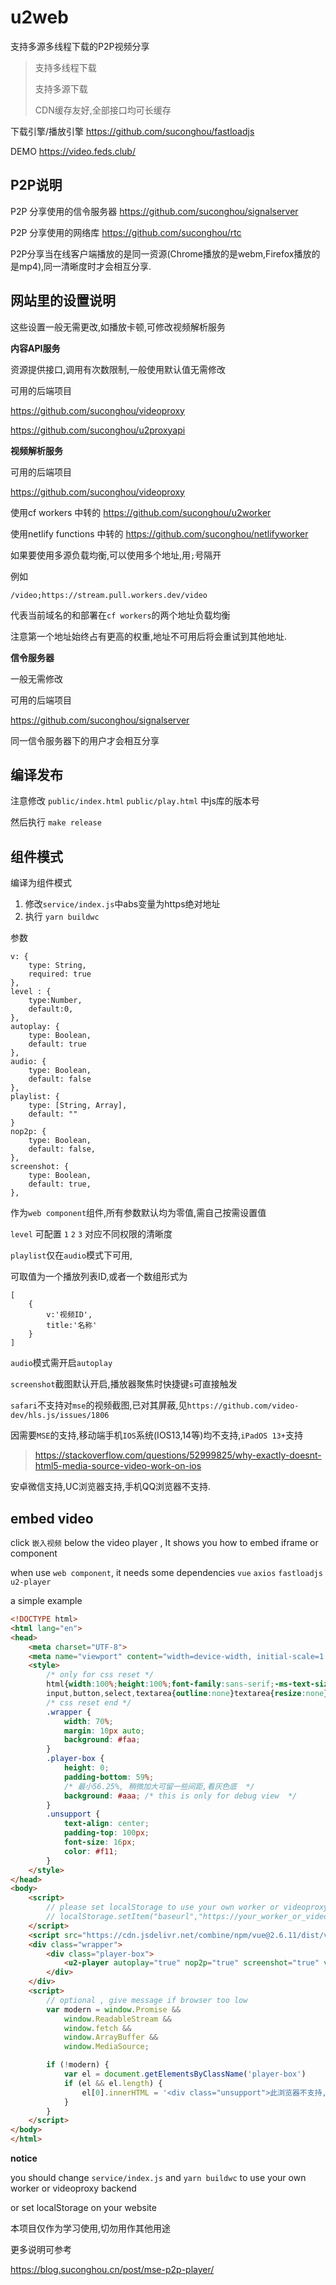 # u2web

支持多源多线程下载的P2P视频分享

> 支持多线程下载
> 
> 支持多源下载
> 
> CDN缓存友好,全部接口均可长缓存

下载引擎/播放引擎 https://github.com/suconghou/fastloadjs

DEMO https://video.feds.club/

## P2P说明

P2P 分享使用的信令服务器 https://github.com/suconghou/signalserver

P2P 分享使用的网络库 https://github.com/suconghou/rtc


P2P分享当在线客户端播放的是同一资源(Chrome播放的是webm,Firefox播放的是mp4),同一清晰度时才会相互分享.

## 网站里的设置说明

这些设置一般无需更改,如播放卡顿,可修改视频解析服务

**内容API服务**

资源提供接口,调用有次数限制,一般使用默认值无需修改

可用的后端项目 

https://github.com/suconghou/videoproxy

https://github.com/suconghou/u2proxyapi




**视频解析服务**

可用的后端项目

https://github.com/suconghou/videoproxy

使用cf workers 中转的 https://github.com/suconghou/u2worker

使用netlify functions 中转的 https://github.com/suconghou/netlifyworker

如果要使用多源负载均衡,可以使用多个地址,用`;`号隔开

例如

`/video;https://stream.pull.workers.dev/video`

代表当前域名的和部署在`cf workers`的两个地址负载均衡

注意第一个地址始终占有更高的权重,地址不可用后将会重试到其他地址.



**信令服务器**

一般无需修改

可用的后端项目

https://github.com/suconghou/signalserver

同一信令服务器下的用户才会相互分享

## 编译发布

注意修改 `public/index.html` `public/play.html` 中js库的版本号

然后执行 `make release`

## 组件模式

编译为组件模式

1. 修改`service/index.js`中abs变量为https绝对地址
2. 执行 `yarn buildwc`

参数
```
v: {
    type: String,
    required: true
},
level : {
    type:Number,
    default:0,
},
autoplay: {
    type: Boolean,
    default: true
},
audio: {
    type: Boolean,
    default: false
},
playlist: {
    type: [String, Array],
    default: ""
}
nop2p: {
    type: Boolean,
    default: false,
},
screenshot: {
    type: Boolean,
    default: true,
},

```

作为`web component`组件,所有参数默认均为零值,需自己按需设置值

`level` 可配置 `1` `2` `3` 对应不同权限的清晰度

`playlist`仅在`audio`模式下可用,

可取值为一个播放列表ID,或者一个数组形式为

```
[
    {
        v:'视频ID',
        title:'名称'
    }
]
```

`audio`模式需开启`autoplay`

`screenshot`截图默认开启,播放器聚焦时快捷键`s`可直接触发

`safari`不支持对`mse`的视频截图,已对其屏蔽,见`https://github.com/video-dev/hls.js/issues/1806`

因需要`MSE`的支持,移动端手机`IOS`系统(IOS13,14等)均不支持,`iPadOS 13+`支持
>
> https://stackoverflow.com/questions/52999825/why-exactly-doesnt-html5-media-source-video-work-on-ios

安卓微信支持,UC浏览器支持,手机QQ浏览器不支持.


## embed video

click `嵌入视频` below the video player , It shows you how to embed iframe or component

when use `web component`, it needs some dependencies `vue` `axios` `fastloadjs` `u2-player`

a simple example 

```html
<!DOCTYPE html>
<html lang="en">
<head>
    <meta charset="UTF-8">
    <meta name="viewport" content="width=device-width, initial-scale=1.0">
    <style>
        /* only for css reset */
        html{width:100%;height:100%;font-family:sans-serif;-ms-text-size-adjust:100%;-webkit-text-size-adjust:100%;-webkit-font-smoothing:antialiased}body{margin:0;width:100%;height:100%;}article,aside,details,figcaption,figure,footer,header,hgroup,main,menu,nav,section,summary{display:block}audio,canvas,progress,video{display:inline-block;vertical-align:baseline}audio:not([controls]){display:none;height:0}[hidden],template{display:none}a{background-color:transparent}a:active,a:hover{outline:0}abbr[title]{border-bottom:1px dotted}b,strong{font-weight:bold}dfn{font-style:italic}h1{font-size:2em;margin:.67em 0}mark{background:#ff0;color:#000}small{font-size:80%}sub,sup{font-size:75%;line-height:0;position:relative;vertical-align:baseline}sup{top:-0.5em}sub{bottom:-0.25em}img{border:0}svg:not(:root){overflow:hidden}figure{margin:1em 40px}hr{box-sizing:content-box;height:0}pre{overflow:auto}code,kbd,pre,samp{font-family:monospace,monospace;font-size:1em}button,input,optgroup,select,textarea{color:inherit;font:inherit;margin:0}button{overflow:visible}button,select{text-transform:none}button,html input[type="button"],input[type="reset"],input[type="submit"]{-webkit-appearance:button;cursor:pointer}button[disabled],html input[disabled]{cursor:default}button::-moz-focus-inner,input::-moz-focus-inner{border:0;padding:0}input{line-height:normal}input[type="checkbox"],input[type="radio"]{box-sizing:border-box;padding:0}input[type="number"]::-webkit-inner-spin-button,input[type="number"]::-webkit-outer-spin-button{height:auto}input[type="search"]{-webkit-appearance:textfield;box-sizing:content-box}input[type="search"]::-webkit-search-cancel-button,input[type="search"]::-webkit-search-decoration{-webkit-appearance:none}fieldset{border:1px solid silver;margin:0 2px;padding:.35em .625em .75em}legend{border:0;padding:0}textarea{overflow:auto}optgroup{font-weight:bold}table{border-collapse:collapse;border-spacing:0}td,th{padding:0}
        input,button,select,textarea{outline:none}textarea{resize:none}a{text-decoration:none;color:#000}ul{padding-left:0;list-style:none;}
        /* css reset end */
        .wrapper {
            width: 70%;
            margin: 10px auto;
            background: #faa;
        }
        .player-box {
            height: 0;
            padding-bottom: 59%;
            /* 最小56.25%, 稍微加大可留一些间距,看灰色底  */
            background: #aaa; /* this is only for debug view  */
        }
        .unsupport {
            text-align: center;
            padding-top: 100px;
            font-size: 16px;
            color: #f11;
        }
    </style>
</head>
<body>
    <script>
        // please set localStorage to use your own worker or videoproxy
        // localStorage.setItem("baseurl","https://your_worker_or_videoproxy_domain/video");
    </script>
    <script src="https://cdn.jsdelivr.net/combine/npm/vue@2.6.11/dist/vue.min.js,npm/axios@0.19.2/dist/axios.min.js,gh/suconghou/assets@39eb247/fastload.min.js,gh/suconghou/assets@39eb247/u2-player.min.js"></script>
    <div class="wrapper">
        <div class="player-box">
            <u2-player autoplay="true" nop2p="true" screenshot="true" v="9-4aWqk7b0k" id="video"></u2-player>
        </div>
    </div>
    <script>
        // optional , give message if browser too low
        var modern = window.Promise &&
            window.ReadableStream &&
            window.fetch &&
            window.ArrayBuffer &&
            window.MediaSource;

        if (!modern) {
            var el = document.getElementsByClassName('player-box')
            if (el && el.length) {
                el[0].innerHTML = '<div class="unsupport">此浏览器不支持,请更换浏览器</div>'
            }
        }
    </script>
</body>
</html>
```

**notice**

you should change `service/index.js` and `yarn buildwc` to use your own worker or videoproxy backend

or set localStorage on your website


本项目仅作为学习使用,切勿用作其他用途

更多说明可参考

https://blog.suconghou.cn/post/mse-p2p-player/